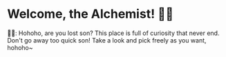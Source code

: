 # Welcome, the Alchemist! 🧙‍♂️

🧙‍♂️: Hohoho, are you lost son? This place is full of curiosity that never end.
Don't go away too quick son! Take a look and pick freely as you want, hohoho~
